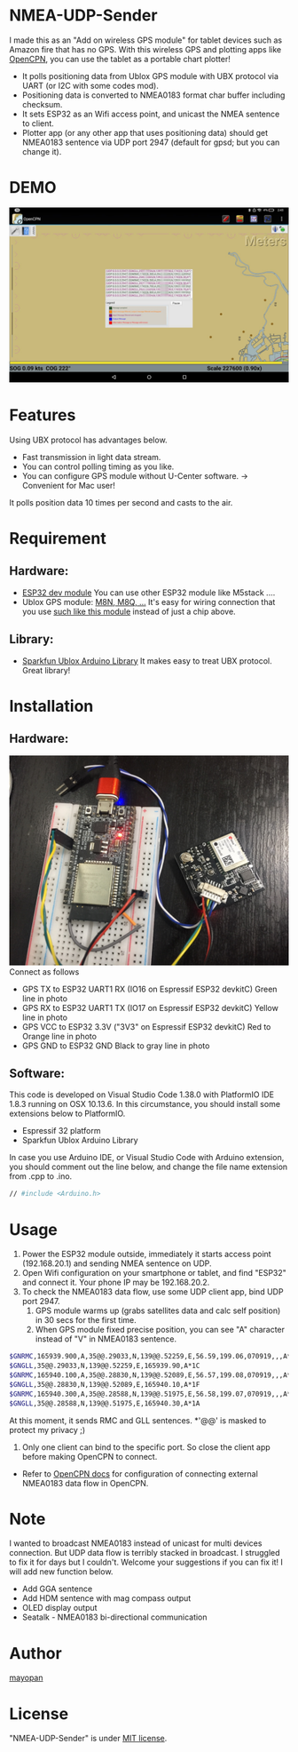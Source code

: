 # NMEA-UDP-Sender

I made this as an "Add on wireless GPS module" for tablet devices such as Amazon fire that has no GPS.
With this wireless GPS and plotting apps like [OpenCPN](https://bigdumboat.com/aocpn/cpnapp.html), you can use the tablet as a portable chart plotter!

* It polls positioning data from Ublox GPS module with UBX protocol via UART (or I2C with some codes mod).
* Positioning data is converted to NMEA0183 format char buffer including checksum.
* It sets ESP32 as an Wifi access point, and unicast the NMEA sentence to client.
* Plotter app (or any other app that uses positioning data) should get NMEA0183 sentence via UDP port 2947 (default for gpsd; but you can change it).
 
# DEMO
 
![Screenshot of OpenCPN running on Amazon Fire HD 10 connecting to GPS via Wifi UDP](picture/OpenCPNScreenshot.jpg)
 
# Features
 
Using UBX protocol has advantages below.

* Fast transmission in light data stream.
* You can control polling timing as you like.
* You can configure GPS module without U-Center software. -> Convenient for Mac user! 

It polls position data 10 times per second and casts to the air.
 
# Requirement
 
## Hardware: 
* [ESP32 dev module](https://www.espressif.com/en/products/hardware/esp32-devkitc/overview)
    You can use other ESP32 module like M5stack ....
* Ublox GPS module: [M8N, M8Q, ...](https://www.u-blox.com/product/neo-m8-series)
    It's easy for wiring connection that you use [such like this module](https://ja.aliexpress.com/item/32808231236.html?spm=a2g0s.9042311.0.0.27424c4d4MlPBa) instead of just a chip above.
 
## Library:
* [Sparkfun Ublox Arduino Library](https://github.com/sparkfun/SparkFun_Ublox_Arduino_Library)
    It makes easy to treat UBX protocol. Great library!

# Installation
 
## Hardware:
![wiring](picture/wiring.jpg)  
 Connect as follows
 * GPS TX to ESP32 UART1 RX (IO16 on Espressif ESP32 devkitC) Green line in photo
 * GPS RX to ESP32 UART1 TX (IO17 on Espressif ESP32 devkitC) Yellow line in photo
 * GPS VCC to ESP32 3.3V ("3V3" on Espressif ESP32 devkitC) Red to Orange line in photo
 * GPS GND to ESP32 GND Black to gray line in photo
 
## Software:
 This code is developed on Visual Studio Code 1.38.0 with PlatformIO IDE 1.8.3 running on OSX 10.13.6.
 In this circumstance, you should install some extensions below to PlatformIO.
 * Espressif 32 platform
 * Sparkfun Ublox Arduino Library
 
 In case you use Arduino IDE, or Visual Studio Code with Arduino extension, you should comment out the line below, 
 and change the file name extension from .cpp to .ino.

```bash
// #include <Arduino.h>
```

# Usage
 
1. Power the ESP32 module outside, immediately it starts access point (192.168.20.1) and sending NMEA sentence on UDP.
1. Open Wifi configuration on your smartphone or tablet, and find "ESP32" and connect it. Your phone IP may be 192.168.20.2.
2. To check the NMEA0183 data flow, use some UDP client app, bind UDP port 2947.
   1. GPS module warms up (grabs satellites data and calc self position) in 30 secs for the first time.
   2. When GPS module fixed precise position, you can see "A" character instead of "V" in NMEA0183 sentence.
```bash
$GNRMC,165939.900,A,35@@.29033,N,139@@.52259,E,56.59,199.06,070919,,,A*48
$GNGLL,35@@.29033,N,139@@.52259,E,165939.90,A*1C
$GNRMC,165940.100,A,35@@.28830,N,139@@.52089,E,56.57,199.08,070919,,,A*4B
$GNGLL,35@@.28830,N,139@@.52089,E,165940.10,A*1F
$GNRMC,165940.300,A,35@@.28588,N,139@@.51975,E,56.58,199.07,070919,,,A*4E
$GNGLL,35@@.28588,N,139@@.51975,E,165940.30,A*1A
```
At this moment, it sends RMC and GLL sentences. *'@@' is masked to protect my privacy ;)
1. Only one client can bind to the specific port. So close the client app before making OpenCPN to connect.
* Refer to [OpenCPN docs](https://opencpn.org/wiki/dokuwiki/doku.php?id=opencpn:opencpn_user_manual:options_setting:connections) for configuration of connecting external NMEA0183 data flow in OpenCPN.

 
# Note
 
I wanted to broadcast NMEA0183 instead of unicast for multi devices connection. But UDP data flow is terribly stacked in broadcast.
I struggled to fix it for days but I couldn't. Welcome your suggestions if you can fix it!
I will add new function below.
* Add GGA sentence
* Add HDM sentence with mag compass output
* OLED display output
* Seatalk - NMEA0183 bi-directional communication

# Author
 
[mayopan](https://github.com/mayopan)
 
# License
 
"NMEA-UDP-Sender" is under [MIT license](https://en.wikipedia.org/wiki/MIT_License).